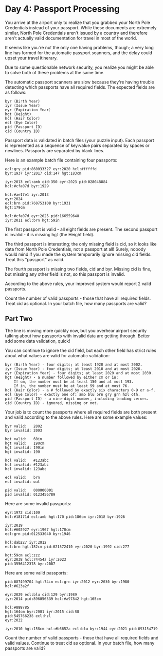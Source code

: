 # Day 4: Passport Processing

You arrive at the airport only to realize that you grabbed your North Pole Credentials instead of your passport. While these documents are extremely similar, North Pole Credentials aren't issued by a country and therefore aren't actually valid documentation for travel in most of the world.

It seems like you're not the only one having problems, though; a very long line has formed for the automatic passport scanners, and the delay could upset your travel itinerary.

Due to some questionable network security, you realize you might be able to solve both of these problems at the same time.

The automatic passport scanners are slow because they're having trouble detecting which passports have all required fields. The expected fields are as follows:

    byr (Birth Year)
    iyr (Issue Year)
    eyr (Expiration Year)
    hgt (Height)
    hcl (Hair Color)
    ecl (Eye Color)
    pid (Passport ID)
    cid (Country ID)

Passport data is validated in batch files (your puzzle input). Each passport is represented as a sequence of key:value pairs separated by spaces or newlines. Passports are separated by blank lines.

Here is an example batch file containing four passports:

    ecl:gry pid:860033327 eyr:2020 hcl:#fffffd
    byr:1937 iyr:2017 cid:147 hgt:183cm

    iyr:2013 ecl:amb cid:350 eyr:2023 pid:028048884
    hcl:#cfa07d byr:1929
    
    hcl:#ae17e1 iyr:2013
    eyr:2024
    ecl:brn pid:760753108 byr:1931
    hgt:179cm
    
    hcl:#cfa07d eyr:2025 pid:166559648
    iyr:2011 ecl:brn hgt:59in

The first passport is valid - all eight fields are present. The second passport is invalid - it is missing hgt (the Height field).

The third passport is interesting; the only missing field is cid, so it looks like data from North Pole Credentials, not a passport at all! Surely, nobody would mind if you made the system temporarily ignore missing cid fields. Treat this "passport" as valid.

The fourth passport is missing two fields, cid and byr. Missing cid is fine, but missing any other field is not, so this passport is invalid.

According to the above rules, your improved system would report 2 valid passports.

Count the number of valid passports - those that have all required fields. Treat cid as optional. In your batch file, how many passports are valid?

## Part Two

The line is moving more quickly now, but you overhear airport security talking about how passports with invalid data are getting through. Better add some data validation, quick!

You can continue to ignore the cid field, but each other field has strict rules about what values are valid for automatic validation:

    byr (Birth Year) - four digits; at least 1920 and at most 2002.
    iyr (Issue Year) - four digits; at least 2010 and at most 2020.
    eyr (Expiration Year) - four digits; at least 2020 and at most 2030.
    hgt (Height) - a number followed by either cm or in:
        If cm, the number must be at least 150 and at most 193.
        If in, the number must be at least 59 and at most 76.
    hcl (Hair Color) - a # followed by exactly six characters 0-9 or a-f.
    ecl (Eye Color) - exactly one of: amb blu brn gry grn hzl oth.
    pid (Passport ID) - a nine-digit number, including leading zeroes.
    cid (Country ID) - ignored, missing or not.

Your job is to count the passports where all required fields are both present and valid according to the above rules. Here are some example values:

    byr valid:   2002
    byr invalid: 2003

    hgt valid:   60in
    hgt valid:   190cm
    hgt invalid: 190in
    hgt invalid: 190

    hcl valid:   #123abc
    hcl invalid: #123abz
    hcl invalid: 123abc

    ecl valid:   brn
    ecl invalid: wat

    pid valid:   000000001
    pid invalid: 0123456789

Here are some invalid passports:

    eyr:1972 cid:100
    hcl:#18171d ecl:amb hgt:170 pid:186cm iyr:2018 byr:1926

    iyr:2019
    hcl:#602927 eyr:1967 hgt:170cm
    ecl:grn pid:012533040 byr:1946

    hcl:dab227 iyr:2012
    ecl:brn hgt:182cm pid:021572410 eyr:2020 byr:1992 cid:277

    hgt:59cm ecl:zzz
    eyr:2038 hcl:74454a iyr:2023
    pid:3556412378 byr:2007

Here are some valid passports:

    pid:087499704 hgt:74in ecl:grn iyr:2012 eyr:2030 byr:1980
    hcl:#623a2f

    eyr:2029 ecl:blu cid:129 byr:1989
    iyr:2014 pid:896056539 hcl:#a97842 hgt:165cm

    hcl:#888785
    hgt:164cm byr:2001 iyr:2015 cid:88
    pid:545766238 ecl:hzl
    eyr:2022

    iyr:2010 hgt:158cm hcl:#b6652a ecl:blu byr:1944 eyr:2021 pid:093154719

Count the number of valid passports - those that have all required fields and valid values. Continue to treat cid as optional. In your batch file, how many passports are valid?
